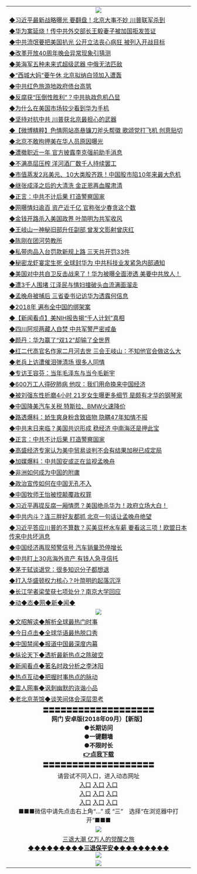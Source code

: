 <table>
  <tr>
    <td align=center><img src="https://github.com/gyhhx/image-upload/blob/master/yaowen.jpg" /></td>
  </tr>
    <tr>
<td align=left>
<a href="https://ctbtfdoocixoa.global.ssl.fastly.net/oo.aspx?name=c998046&key=ofejcfaxcltk&from=gy">◆习近平最新战略曝光 要翻盘！北京大事不妙 川普联军杀到</a><br/>
</td>
   </tr>
 <tr>
<td align=left>
<a href="https://ctbtfdoocixoa.global.ssl.fastly.net/oo.aspx?name=c998114&key=ofejcfaxcltk&from=gy">◆华为案延烧！传中共外交部长王毅妻子被加国拒发签证</a><br/></td>
  </tr>
  <tr>
<td align=left>
<a href="https://ctbtfdoocixoa.global.ssl.fastly.net/oo.aspx?name=c998061&key=ofejcfaxcltk&from=gy">◆中共流氓要把美国扒光 公开立法丧心病狂 被列入开战目标</a><br/></td>
 </tr>
  <tr>
<td align=left>
<a href="http://ctbtfdoocixoa.global.ssl.fastly.net/oo.aspx?name=c998113&key=ofejcfaxcltk&from=gy">◆改革开放40周年晚会异常现象引猜测</a><br/></td>
 </tr>
   <tr>
<td align=left>
<a href="http://ctbtfdoocixoa.global.ssl.fastly.net/oo.aspx?name=c998018&key=ofejcfaxcltk&from=gy">◆美海军五种未来式超级武器 中俄无法匹敌</a><br/></td>
   </tr> 
  <tr>
<td align=left>
<a href="http://ctbtfdoocixoa.global.ssl.fastly.net/oo.aspx?name=c998119&key=ofejcfaxcltk&from=gy">◆“西城大妈”要午休 北京拟纳白领加入遭轰</a><br/></td>
  </tr> 
 <tr>
<td align=left>
<a href="http://ctbtfdoocixoa.global.ssl.fastly.net/oo.aspx?name=c998087&key=ofejcfaxcltk&from=gy">◆中共红色旅游地政府债台高筑</a><br/>
</td>
   </tr>
 <tr>
<td align=left>
<a href="http://ctbtfdoocixoa.global.ssl.fastly.net/oo.aspx?name=c998083&key=ofejcfaxcltk&from=gy">◆反腐获“压倒性胜利”？中共执政危机凸显</a><br/>
</td>
   </tr>
 <tr>
<td align=left>
<a href="http://ctbtfdoocixoa.global.ssl.fastly.net/oo.aspx?name=c998038&key=ofejcfaxcltk&from=gy">◆为什么在美国市场较少看到华为手机</a><br/></td>
  </tr>
  <tr>
<td align=left>
<a href="http://ctbtfdoocixoa.global.ssl.fastly.net/oo.aspx?name=c998041&key=ofejcfaxcltk&from=gy">◆坚持对抗中共 川普获北京最担心的武器</a><br/></td>
 </tr>
   <tr>
<td align=left>
<a href="http://ctbtfdoocixoa.global.ssl.fastly.net/oo.aspx?name=c997995&key=ofejcfaxcltk&from=gy">◆【微博精粹】色情网站高悬镰刀斧头帮徽 歌颂党打飞机 创意贴切</a><br/>
</td>
   </tr>
 <tr>
<td align=left>
<a href="http://ctbtfdoocixoa.global.ssl.fastly.net/oo.aspx?name=c998044&key=ofejcfaxcltk&from=gy">◆北京不敢拘押美在华人员原因曝光</a><br/></td>
  </tr>
  <tr>
<td align=left>
<a href="http://ctbtfdoocixoa.global.ssl.fastly.net/oo.aspx?name=c998125&key=ofejcfaxcltk&from=gy">◆遭撤职近一年 官方披露李克强前助手消息</a><br/></td>
 </tr>
  <tr>
<td align=left>
<a href="http://ctbtfdoocixoa.global.ssl.fastly.net/oo.aspx?name=c998102&key=ofejcfaxcltk&from=gy">◆不满高层压榨 洋河酒厂数千人持续罢工</a><br/></td>
 </tr>
   <tr>
<td align=left>
<a href="http://ctbtfdoocixoa.global.ssl.fastly.net/oo.aspx?name=c998064&key=ofejcfaxcltk&from=gy">◆市值蒸发2兆美元、10大类股齐跌！中国股市陷10年来最大危机</a><br/></td>
   </tr> 
  <tr>
<td align=left>
<a href="http://ctbtfdoocixoa.global.ssl.fastly.net/oo.aspx?name=c997982&key=ofejcfaxcltk&from=gy">◆继张成泽之后的大清洗 金正恩再血腥肃清</a><br/></td>
  </tr> 
 <tr>
<td align=left>
<a href="http://ctbtfdoocixoa.global.ssl.fastly.net/oo.aspx?name=c997866&key=ofejcfaxcltk&from=gy">◆正言：中共不计后果 打造警察国家</a><br/>
</td>
   </tr>
 <tr>
<td align=left>
<a href="http://ctbtfdoocixoa.global.ssl.fastly.net/oo.aspx?name=c998043&key=ofejcfaxcltk&from=gy">◆网曝情妇逾百 资产近千亿 官称张少春贪这个数</a><br/>
</td>
   </tr>
 <tr>
<td align=left>
<a href="http://ctbtfdoocixoa.global.ssl.fastly.net/oo.aspx?name=c998103&key=ofejcfaxcltk&from=gy">◆金钱开路杀入美国政界 叶简明为共军收风</a><br/></td>
  </tr>
  <tr>
<td align=left>
<a href="http://ctbtfdoocixoa.global.ssl.fastly.net/oo.aspx?name=c998001&key=ofejcfaxcltk&from=gy">◆王岐山一神秘旧部升任副部 曾发文影射曾庆红</a><br/></td>
 </tr>
   <tr>
<td align=left>
<a href="http://ctbtfdoocixoa.global.ssl.fastly.net/oo.aspx?name=c997369_1_1&key=ofejcfaxcltk&from=gy">◆陈刚在团河劳教所</a><br/>
</td>
   </tr>
 <tr>
<td align=left>
<a href="http://ctbtfdoocixoa.global.ssl.fastly.net/oo.aspx?name=c998186&key=ofejcfaxcltk&from=gy">◆私带肉品入台罚款新规上路 三天共开罚33件</a><br/></td>
  </tr>
    <tr>
<td align=left>
<a href="https://ctbtfdoocixoa.global.ssl.fastly.net/oo.aspx?name=c997888&key=ofejcfaxcltk&from=gy">◆秘密龙虾宴定生死 全球封华为 中共科技业发紧急内部通知</a><br/>
</td>
   </tr>
 <tr>
<td align=left>
<a href="https://ctbtfdoocixoa.global.ssl.fastly.net/oo.aspx?name=c997899&key=ofejcfaxcltk&from=gy">◆美国对中共自卫反击战来了！华为被曝全面渗透 美要中共放人！</a><br/></td>
  </tr>
  <tr>
<td align=left>
<a href="https://ctbtfdoocixoa.global.ssl.fastly.net/oo.aspx?name=c997887&key=ofejcfaxcltk&from=gy">◆遭3千人围堵 江泽民与情妇撞破头血流满面溜走</a><br/></td>
 </tr>
  <tr>
<td align=left>
<a href="http://ctbtfdoocixoa.global.ssl.fastly.net/oo.aspx?name=c997931&key=ofejcfaxcltk&from=gy">◆孟晚舟被捕后 三省委书记访华为透露何信息</a><br/></td>
 </tr>
   <tr>
<td align=left>
<a href="http://ctbtfdoocixoa.global.ssl.fastly.net/oo.aspx?name=c997898&key=ofejcfaxcltk&from=gy">◆2018年 遍布全中国的绑架案</a><br/></td>
   </tr> 
  <tr>
<td align=left>
<a href="http://ctbtfdoocixoa.global.ssl.fastly.net/oo.aspx?name=c997921&key=ofejcfaxcltk&from=gy">◆【新闻看点】美NIH报告揭“千人计划”真相</a><br/></td>
  </tr> 
 <tr>
<td align=left>
<a href="http://ctbtfdoocixoa.global.ssl.fastly.net/oo.aspx?name=c997900&key=ofejcfaxcltk&from=gy">◆四川阿坝两藏人自焚 中共军警严密戒备</a><br/>
</td>
   </tr>
 <tr>
<td align=left>
<a href="http://ctbtfdoocixoa.global.ssl.fastly.net/oo.aspx?name=c997913&key=ofejcfaxcltk&from=gy">◆颜丹：华为赢了“双12”却输了全世界</a><br/>
</td>
   </tr>
 <tr>
<td align=left>
<a href="http://ctbtfdoocixoa.global.ssl.fastly.net/oo.aspx?name=c997847&key=ofejcfaxcltk&from=gy">◆红二代高官名作家二月河去世 三会王岐山：不知他官会做这么大</a><br/></td>
  </tr>
  <tr>
<td align=left>
<a href="http://ctbtfdoocixoa.global.ssl.fastly.net/oo.aspx?name=c997890&key=ofejcfaxcltk&from=gy">◆老兵上访遭催泪弹清场 很多人同情</a><br/></td>
 </tr>
   <tr>
<td align=left>
<a href="http://ctbtfdoocixoa.global.ssl.fastly.net/oo.aspx?name=c997818&key=ofejcfaxcltk&from=gy">◆专访王容芬：当年毛泽东与当今毛新宇</a><br/>
</td>
   </tr>
 <tr>
<td align=left>
<a href="http://ctbtfdoocixoa.global.ssl.fastly.net/oo.aspx?name=c997914&key=ofejcfaxcltk&from=gy">◆600万工人得矽肺病 他叹：我们用命换来中国经济</a><br/></td>
  </tr>
  <tr>
<td align=left>
<a href="http://ctbtfdoocixoa.global.ssl.fastly.net/oo.aspx?name=c997944&key=ofejcfaxcltk&from=gy">◆被刘强东性折磨4小时 21岁女生曝更多细节 是颇有才华的钢琴家</a><br/></td>
 </tr>
  <tr>
<td align=left>
<a href="http://ctbtfdoocixoa.global.ssl.fastly.net/oo.aspx?name=c997932&key=ofejcfaxcltk&from=gy">◆中国降美汽车关税 特斯拉、BMW火速降价</a><br/></td>
 </tr>
   <tr>
<td align=left>
<a href="http://ctbtfdoocixoa.global.ssl.fastly.net/oo.aspx?name=c997905&key=ofejcfaxcltk&from=gy">◆路透爆料：娇生爽身粉含致癌物 隐瞒47年知情不报</a><br/></td>
   </tr> 
  <tr>
<td align=left>
<a href="http://ctbtfdoocixoa.global.ssl.fastly.net/oo.aspx?name=c997897&key=ofejcfaxcltk&from=gy">◆中共末日来临？美国共识形成 稳经济 中南海还是押此宝</a><br/></td>
  </tr> 
 <tr>
<td align=left>
<a href="http://ctbtfdoocixoa.global.ssl.fastly.net/oo.aspx?name=c997866&key=ofejcfaxcltk&from=gy">◆正言：中共不计后果 打造警察国家</a><br/>
</td>
   </tr>
 <tr>
<td align=left>
<a href="http://ctbtfdoocixoa.global.ssl.fastly.net/oo.aspx?name=c997924&key=ofejcfaxcltk&from=gy">◆高盛经济专家认为美中贸易谈判不会有结果加税已成定局</a><br/>
</td>
   </tr>
 <tr>
<td align=left>
<a href="http://ctbtfdoocixoa.global.ssl.fastly.net/oo.aspx?name=c997842&key=ofejcfaxcltk&from=gy">◆加媒爆料：中共国安或正在监视孟晚舟</a><br/></td>
  </tr>
  <tr>
<td align=left>
<a href="http://ctbtfdoocixoa.global.ssl.fastly.net/oo.aspx?name=c997593&key=ofejcfaxcltk&from=gy">◆非洲如何成为中国的附庸</a><br/></td>
 </tr>
   <tr>
<td align=left>
<a href="http://ctbtfdoocixoa.global.ssl.fastly.net/oo.aspx?name=c997922&key=ofejcfaxcltk&from=gy">◆政治宣传如何在中国无孔不入</a><br/>
</td>
   </tr>
 <tr>
<td align=left>
<a href="http://ctbtfdoocixoa.global.ssl.fastly.net/oo.aspx?name=c997923&key=ofejcfaxcltk&from=gy">◆中国牧师王怡被控颠覆政权罪</a><br/></td>
  </tr>
    <tr>
<td align=left>
<a href="https://ctbtfdoocixoa.global.ssl.fastly.net/oo.aspx?name=c997676&key=ofejcfaxcltk&from=gy">◆习近平再提反腐一厢情愿？美国绝杀华为！政府立场大白！</a><br/>
</td>
   </tr>
 <tr>
<td align=left>
<a href="https://ctbtfdoocixoa.global.ssl.fastly.net/oo.aspx?name=c997551&key=ofejcfaxcltk&from=gy">◆中共内斗？连三胖好友都抓 北京一句话让孟晚舟绝望</a><br/></td>
  </tr>
  <tr>
<td align=left>
<a href="https://ctbtfdoocixoa.global.ssl.fastly.net/oo.aspx?name=c997682&key=ofejcfaxcltk&from=gy">◆习近平答应川普的不算数？买美豆杯水车薪 要看这三项！欧盟日本传来中共坏消息
</a><br/></td>
 </tr>
  <tr>
<td align=left>
<a href="http://ctbtfdoocixoa.global.ssl.fastly.net/oo.aspx?name=c997768&key=ofejcfaxcltk&from=gy">◆中国经济再现预警信号 汽车销量恐停增长</a><br/></td>
 </tr>
   <tr>
<td align=left>
<a href="http://ctbtfdoocixoa.global.ssl.fastly.net/oo.aspx?name=c997700&key=ofejcfaxcltk&from=gy">◆中共盯上30兆海外资产 有钱人急寻信托</a><br/></td>
   </tr> 
  <tr>
<td align=left>
<a href="http://ctbtfdoocixoa.global.ssl.fastly.net/oo.aspx?name=c997719&key=ofejcfaxcltk&from=gy">◆茅于轼谈退党：很多知识分子都想退</a><br/></td>
  </tr> 
 <tr>
<td align=left>
<a href="http://ctbtfdoocixoa.global.ssl.fastly.net/oo.aspx?name=c997756&key=ofejcfaxcltk&from=gy">◆打入华盛顿权力核心？叶简明的起落沉浮</a><br/>
</td>
   </tr>
 <tr>
<td align=left>
<a href="http://ctbtfdoocixoa.global.ssl.fastly.net/oo.aspx?name=c997757&key=ofejcfaxcltk&from=gy">◆长江学者梁莹获七项处分？南京大学回应</a><br/>
</td>
   </tr>
   <tr>
<td align=left>
<a href="http://ctbtfdoocixoa.global.ssl.fastly.net/oo.aspx?name=c841287&key=ofejcfaxcltk&from=gy">◆动◆态◆网◆新◆闻◆</a><br/></td>
  </tr>
    <tr>
    <td align=center><img src="https://github.com/gyhhx/image-upload/blob/master/shipin.jpg" /></td>
  </tr>
  <tr>
   <td align=left>
<a href="http://ctbtfdoocixoa.global.ssl.fastly.net/oo.aspx?name=c816857&key=ofejcfaxcltk&from=gy&tag=9973110">◆文昭解读◆解析全球最热门时事</a><br/>
    </td>
  </tr>
   <tr>
   <td align=left> 
<a href="http://ctbtfdoocixoa.global.ssl.fastly.net/oo.aspx?name=c816850&key=ofejcfaxcltk&from=gy&tag=9877">◆今日点击◆全球华语最热脱口秀</a><br/>
    </td>
  </tr>
  <tr>
  <td align=left>
<a href="http://ctbtfdoocixoa.global.ssl.fastly.net/oo.aspx?name=c816860&key=ofejcfaxcltk&from=gy&tag=99733110">◆中国禁闻◆报道中国最深度内幕</a><br/>
   </tr>
  <tr>
     <td align=left>
<a href="http://ctbtfdoocixoa.global.ssl.fastly.net/oo.aspx?name=c816855&key=ofejcfaxcltk&from=gy&tag=997110">◆纵论天下◆透析最新热点之陈破空</a><br/>
   </tr>
   <tr>
      <td align=left>
<a href="http://ctbtfdoocixoa.global.ssl.fastly.net/oo.aspx?name=c838308&key=ofejcfaxcltk&from=gy&tag=9973110">◆新闻看点◆著名时政分析之李沐阳</a><br/>
   </tr>
   <tr>
     <td align=left>
<a href="http://ctbtfdoocixoa.global.ssl.fastly.net/oo.aspx?name=c816852&key=ofejcfaxcltk&from=gy&tag=9733110">◆热点互动◆把握时事热点的脉动</a><br/>
   </tr>
   <tr>
      <td align=left>
<a href="http://ctbtfdoocixoa.global.ssl.fastly.net/oo.aspx?name=c816694&key=ofejcfaxcltk&from=gy&tag=93310">◆雷人网事◆讽刺幽默的诙谐小品</a><br/>
   </tr>
   <tr>
    <td align=left>
<a href="http://ctbtfdoocixoa.global.ssl.fastly.net/oo.aspx?name=c816650&key=ofejcfaxcltk&from=gy&tag=9973110">◆老北京茶馆◆谈笑间体会深层思考</a><br/>
   </tr>
   <tr>
    <td align=center>
 <b>〓〓〓〓〓〓〓〓〓〓〓〓〓〓〓〓〓〓〓<br/>网门 安卓版(2018年09月）【新版】<br/> ●长期访问<br/> ●一键翻墙<br/>  ●不限时长<br/> 
 <a href="https://share.weiyun.com/5y5lQcb">👉<b>点我下载</a><br/>〓〓〓〓〓〓〓〓〓〓〓〓〓〓〓〓〓〓〓<br/>
    </td>
    </tr>
   <tr>
    <td align=center>请尝试不同入口，进入动态网址<br/>
     <a href="https://s3.us-east-2.amazonaws.com/ogateh/show.htm?from=gy">入口</a>
      <a href="https://s3.eu-west-2.amazonaws.com/ogatel/show.htm?from=gy">入口</a>
      <a href="https://s3.amazonaws.com/ogate/show.htm?from=oGateg">入口</a><br/>
      <a href="https://s3.ap-northeast-2.amazonaws.com/ogates/show.htm?from=gy">入口</a>
      <a href="https://s3.eu-central-1.amazonaws.com/ogatef/show.htm?from=gy">入口</a>
      <a href="https://s3.ap-south-1.amazonaws.com/ogatem/show.htm?from=gy">入口</a><br/>
      <a href="https://s3-us-west-1.amazonaws.com/ogaten/show.htm?from=gy">入口</a>
      <a href="https://s3.ca-central-1.amazonaws.com/ogatec/show.htm?from=gy">入口</a>
      <a href="https://s3-ap-northeast-1.amazonaws.com/ogatet/show.htm?from=gy">入口</a><br/>
      ■■■微信中请先点击右上角“...” 或 “三”　选择“在浏览器中打开”■■■<b><br/>
    </td>
  </tr>
  <tr>
    <td align=center><img src="https://github.com/gyhhx/image-upload/blob/master/3.jpg" /> </td>
</tr>
  <tr>  
  <td align=center>
  <a href="http://ctbtfdoocixoa.global.ssl.fastly.net/oo.aspx?name=c894205&key=ofejcfaxcltk&from=gy&tag=9973110">三退大潮 亿万人的觉醒之旅</a><br/>
      <a href="http://ctbtfdoocixoa.global.ssl.fastly.net/oo.aspx?name=ogQuit.aspx&key=ofejcfaxcltk&from=gy"><b>◆◆◆◆◆◆◆◆◆三退保平安◆◆◆◆◆◆◆◆◆<br/></a>
      <img src="https://github.com/gyhhx/image-upload/blob/master/3t.jpg" /><br/>
      </td>
  </tr>
   <tr>
    <td align=center><img src="https://raw.githubusercontent.com/oGate2/Up/master/oGate_640.jpg"/></td>
  </tr>
</table>


